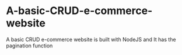 # A-basic-CRUD-e-commerce-website
A basic CRUD e-commerce website is built with NodeJS and It has the pagination function
